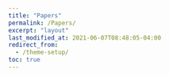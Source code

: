 ```yaml
---
title: "Papers"
permalink: /Papers/
excerpt: "layout"
last_modified_at: 2021-06-07T08:48:05-04:00
redirect_from:
  - /theme-setup/
toc: true
---
```


